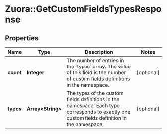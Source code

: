 # Zuora::GetCustomFieldsTypesResponse

## Properties
Name | Type | Description | Notes
------------ | ------------- | ------------- | -------------
**count** | **Integer** | The number of entries in the &#x60;types&#x60; array. The value of this field is the number of custom fields definitions in the namespace.  | [optional] 
**types** | **Array&lt;String&gt;** | The types of the custom fields definitions in the namespace. Each type corresponds to exactly one custom fields definition in the namespace.  | [optional] 


